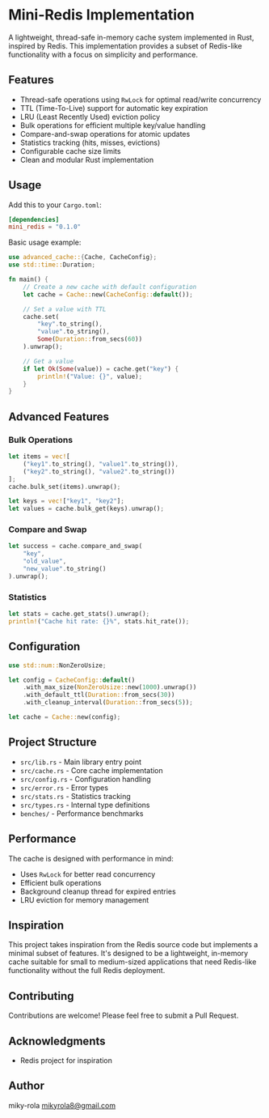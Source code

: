 # Mini-Redis Implementation

A lightweight, thread-safe in-memory cache system implemented in Rust, inspired by Redis. This implementation provides a subset of Redis-like functionality with a focus on simplicity and performance.

## Features

- Thread-safe operations using `RwLock` for optimal read/write concurrency
- TTL (Time-To-Live) support for automatic key expiration
- LRU (Least Recently Used) eviction policy
- Bulk operations for efficient multiple key/value handling
- Compare-and-swap operations for atomic updates
- Statistics tracking (hits, misses, evictions)
- Configurable cache size limits
- Clean and modular Rust implementation

## Usage

Add this to your `Cargo.toml`:

```toml
[dependencies]
mini_redis = "0.1.0"
```

Basic usage example:

```rust
use advanced_cache::{Cache, CacheConfig};
use std::time::Duration;

fn main() {
    // Create a new cache with default configuration
    let cache = Cache::new(CacheConfig::default());

    // Set a value with TTL
    cache.set(
        "key".to_string(),
        "value".to_string(),
        Some(Duration::from_secs(60))
    ).unwrap();

    // Get a value
    if let Ok(Some(value)) = cache.get("key") {
        println!("Value: {}", value);
    }
}
```

## Advanced Features

### Bulk Operations

```rust
let items = vec![
    ("key1".to_string(), "value1".to_string()),
    ("key2".to_string(), "value2".to_string())
];
cache.bulk_set(items).unwrap();

let keys = vec!["key1", "key2"];
let values = cache.bulk_get(keys).unwrap();
```

### Compare and Swap

```rust
let success = cache.compare_and_swap(
    "key",
    "old_value",
    "new_value".to_string()
).unwrap();
```

### Statistics

```rust
let stats = cache.get_stats().unwrap();
println!("Cache hit rate: {}%", stats.hit_rate());
```

## Configuration

```rust
use std::num::NonZeroUsize;

let config = CacheConfig::default()
    .with_max_size(NonZeroUsize::new(1000).unwrap())
    .with_default_ttl(Duration::from_secs(30))
    .with_cleanup_interval(Duration::from_secs(5));

let cache = Cache::new(config);
```

## Project Structure

- `src/lib.rs` - Main library entry point
- `src/cache.rs` - Core cache implementation
- `src/config.rs` - Configuration handling
- `src/error.rs` - Error types
- `src/stats.rs` - Statistics tracking
- `src/types.rs` - Internal type definitions
- `benches/` - Performance benchmarks

## Performance

The cache is designed with performance in mind:
- Uses `RwLock` for better read concurrency
- Efficient bulk operations
- Background cleanup thread for expired entries
- LRU eviction for memory management

## Inspiration

This project takes inspiration from the Redis source code but implements a minimal subset of features. It's designed to be a lightweight, in-memory cache suitable for small to medium-sized applications that need Redis-like functionality without the full Redis deployment.


## Contributing

Contributions are welcome! Please feel free to submit a Pull Request.


## Acknowledgments

- Redis project for inspiration

## Author

miky-rola  mikyrola8@gmail.com